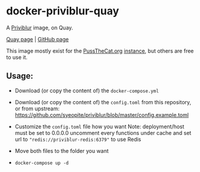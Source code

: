 # docker-priviblur-quay

A [Priviblur](https://github.com/syeopite/priviblur) image, on Quay.

[Quay page](https://quay.io/repository/pussthecatorg/priviblur) | [GitHub page](https://github.com/PussTheCat-org/docker-priviblur-quay)

This image mostly exist for the [PussTheCat.org](https://pussthecat.org/) [instance](https://priviblur.pussthecat.org/), but others are free to use it.

## Usage:

- Download (or copy the content of) the `docker-compose.yml` 
- Download (or copy the content of) the `config.toml` from this repository, or from upstream: https://github.com/syeopite/priviblur/blob/master/config.example.toml
- Customize the `config.toml` file how you want 
Note:
deployment/host must be set to 0.0.0.0
uncomment every functions under cache and set url to `"redis://priviblur-redis:6379"` to use Redis

- Move both files to the folder you want
- `docker-compose up -d`
